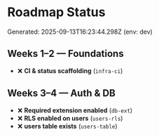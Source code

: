 # Roadmap Status

Generated: 2025-09-13T16:23:44.298Z (env: dev)

## Weeks 1–2 — Foundations
- ❌ **CI & status scaffolding** (`infra-ci`)

## Weeks 3–4 — Auth & DB
- ❌ **Required extension enabled** (`db-ext`)
- ❌ **RLS enabled on users** (`users-rls`)
- ❌ **users table exists** (`users-table`)

